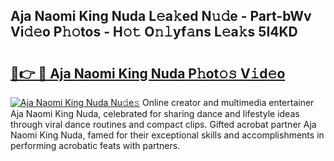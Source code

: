 ## Aja Naomi King Nuda L𝚎a𝚔ed N𝚞𝚍e - Part-bWv Vi𝚍𝚎o P𝚑𝚘tos - H𝚘𝚝 O𝚗𝚕yf𝚊ns L𝚎a𝚔s 5I4KD

# <h2><a href="http://kfdpve.oniu.top/?m=Aja+Naomi+King+Nuda">🔗👉 🔴 Aja Naomi King Nuda P𝚑ot𝚘𝚜 V𝚒d𝚎o</a></h2>

[![Aja Naomi King Nuda Nu𝚍e𝚜](https://i.imgur.com/0qMVB7G.gif)](http://kfdpve.oniu.top/?m=Aja+Naomi+King+Nuda)
Online creator and multimedia entertainer Aja Naomi King Nuda, celebrated for sharing dance and lifestyle ideas through viral dance routines and compact clips. Gifted acrobat partner Aja Naomi King Nuda, famed for their exceptional skills and accomplishments in performing acrobatic feats with partners.  
